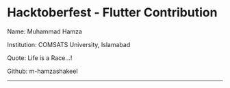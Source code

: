 # Hacktoberfest - Flutter Contribution

Name: Muhammad Hamza

Institution: COMSATS University, Islamabad

Quote: Life is a Race...!

Github: m-hamzashakeel

---